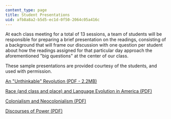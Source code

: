 ```yaml
---
content_type: page
title: Student Presentations
uid: afb8a8a2-b5d5-ec1d-0f50-2064c05a416c
---
```


At each class meeting for a total of 13 sessions, a team of students will be responsible for preparing a brief presentation on the readings, consisting of a background that will frame our discussion with one question per student about how the readings assigned for that particular day approach the aforementioned "big questions" at the center of our class. 

These sample presentations are provided courtesy of the students, and used with permission.

[An "Unthinkable" Revolution (PDF - 2.2MB)](/courses/24-908-creole-languages-and-caribbean-identities-spring-2017/resources/mit24_908s17_unthinkablerevolutions)

[Race (and class and place) and Language Evolution in America (PDF)](/courses/24-908-creole-languages-and-caribbean-identities-spring-2017/resources/mit24_908s17_racelanguage)

[Colonialism and Neocolonialism (PDF)](/courses/24-908-creole-languages-and-caribbean-identities-spring-2017/resources/mit24_908s17_colonialism)

[Discourses of Power (PDF)](/courses/24-908-creole-languages-and-caribbean-identities-spring-2017/resources/mit24_908s17_discourses)
